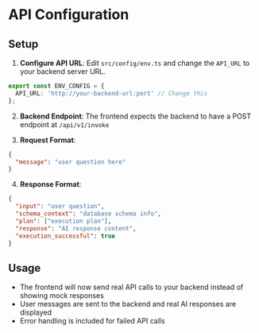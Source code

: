 # API Configuration

## Setup

1. **Configure API URL**: Edit `src/config/env.ts` and change the `API_URL` to your backend server URL.

```typescript
export const ENV_CONFIG = {
  API_URL: 'http://your-backend-url:port' // Change this
};
```

2. **Backend Endpoint**: The frontend expects the backend to have a POST endpoint at `/api/v1/invoke`

3. **Request Format**: 
```json
{
  "message": "user question here"
}
```

4. **Response Format**:
```json
{
  "input": "user question",
  "schema_context": "database schema info",
  "plan": ["execution plan"],
  "response": "AI response content",
  "execution_successful": true
}
```

## Usage

- The frontend will now send real API calls to your backend instead of showing mock responses
- User messages are sent to the backend and real AI responses are displayed
- Error handling is included for failed API calls

